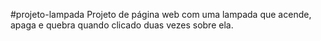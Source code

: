 #projeto-lampada
Projeto de página web com uma lampada que acende, apaga e quebra quando clicado duas vezes sobre ela.
